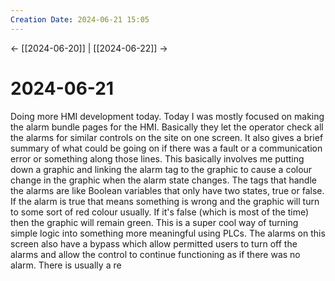 ```yaml
---
Creation Date: 2024-06-21 15:05
---
```


<- [[2024-06-20]] | [[2024-06-22]]  ->

# 2024-06-21
Doing more HMI development today. Today I was mostly focused on making the alarm bundle pages for the HMI. Basically they let the operator check all the alarms for similar controls on the site on one screen. It also gives a brief summary of what could be going on if there was a fault or a communication error or something along those lines. This basically involves me putting down a graphic and linking the alarm tag to the graphic to cause a colour change in the graphic when the alarm state changes. The tags that handle the alarms are like Boolean variables that only have two states, true or false. If the alarm is true that means something is wrong and the graphic will turn to some sort of red colour usually. If it's false (which is most of the time) then the graphic will remain green. This is a super cool way of turning simple logic into something more meaningful using PLCs. The alarms on this screen also have a bypass which allow permitted users to turn off the alarms and allow the control to continue functioning as if there was no alarm. There is usually a re